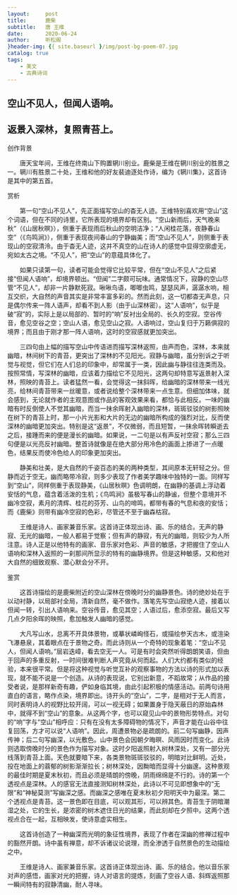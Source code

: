 ```yaml
---
layout:     post
title:      鹿柴
subtitle:   唐 王维
date:       2020-06-24
author:     听松阁
}header-img: {{ site.baseurl }/img/post-bg-poem-07.jpg
catalog: true
tags:
    - 美文
    - 古典诗词
---
```


## 空山不见人，但闻人语响。
## 返景入深林，复照青苔上。



创作背景



　　唐天宝年间，王维在终南山下购置辋川别业。鹿柴是王维在辋川别业的胜景之一。辋川有胜景二十处，王维和他的好友裴迪逐处作诗，编为《辋川集》，这首诗是其中的第五首。



赏析



　　第一句“空山不见人”，先正面描写空山的杳无人迹。王维特别喜欢用“空山”这个词语，但在不同的诗里，它所表现的境界却有区别。“空山新雨后，天气晚来秋”（《山居秋暝》），侧重于表现雨后秋山的空明洁净；“人闲桂花落，夜静春山空”（《鸟鸣涧》），侧重于表现夜间春山的宁静幽美；而“空山不见人”，则侧重于表现山的空寂清泠。由于杳无人迹，这并不真空的山在诗人的感觉中显得空廓虚无，宛如太古之境。“不见人”，把“空山”的意蕴具体化了。



　　如果只读第一句，读者可能会觉得它比较平常，但在“空山不见人”之后紧接“但闻人语响”，却境界顿出。“但闻”二字颇可玩味。通常情况下，寂静的空山尽管“不见人”，却非一片静默死寂。啾啾鸟语，唧唧虫鸣，瑟瑟风声，潺潺水响，相互交织，大自然的声音其实是非常丰富多彩的。然而此刻，这一切都杳无声息，只是偶尔传来一阵人语声，却看不到人影（由于山深林密）。这“人语响”，似乎是破“寂”的，实际上是以局部的、暂时的“响”反衬出全局的、长久的空寂。空谷传音，愈见空谷之空；空山人语，愈见空山之寂。人语响过，空山复归于万籁俱寂的境界；而且由于刚才那一阵人语响，这时的空寂感就更加突出。



　　三四句由上幅的描写空山中传语进而描写深林返照，由声而色，深林，本来就幽暗，林间树下的青苔，更突出了深林的不见阳光。寂静与幽暗，虽分别诉之于听觉与视觉，但它们在人们总的印象中，却常属于一类，因此幽与静往往连类而及。按照常情，写深林的幽暗，应该着力描绘它不见阳光，这两句却特意写返景射入深林，照映的青苔上。读者猛然一看，会觉得这一抹斜晖，给幽暗的深林带来一线光亮，给林间青苔带来一丝暖意，或者说给整个深林带来一点生意。但细加体味，就会感到，无论就作者的主观意图或作品的客观效果来看，都恰与此相反。一味的幽暗有时反倒使人不觉其幽暗，而当一抹余晖射入幽暗的深林，斑斑驳驳的树影照映在树下的青苔上时，那一小片光影和大片的无边的幽暗所构成的强烈对比，反而使深林的幽暗更加突出。特别是这“返景”，不仅微弱，而且短暂，一抹余晖转瞬逝去之后，接踵而来的便是漫长的幽暗。如果说，一二句是以有声反衬空寂；那么三四句便是以光亮反衬幽暗。整首诗就像是在绝大部分用冷色的画面上掺进了一点暖色，结果反而使冷色给人的印象更加突出。



　　静美和壮美，是大自然的千姿百态的美的两种类型，其间原本无轩轻之分。但静而近于空无，幽而略带冷寂，则多少表现了作者美学趣味中独特的一面。同样写到“空山”，同样侧重于表现静美，《山居秋暝》色调明朗，在幽静的基调上浮动着安恬的气息，蕴含着活泼的生机；《鸟鸣涧》虽极写春山的静谧，但整个意境并不幽冷空寂，素月的清辉、桂花的芬芳、山鸟的啼鸣，都带有春的气息和夜的安恬；而《鹿柴》则带有幽冷空寂的色彩，尽管还不至于幽森枯寂。



　　王维是诗人、画家兼音乐家。这首诗正体现出诗、画、乐的结合。无声的静寂、无光的幽暗，一般人都易于觉察；但有声的静寂，有光的幽暗，则较少为人所注意。诗人正是以他特有的画家、音乐家对色彩、声音的敏感，才把握住了空山人语响和深林入返照的一刹那间所显示的特有的幽静境界。但是这种敏感，又和他对大自然的细致观察、潜心默会分不开。



鉴赏



　　这首诗描绘的是鹿柴附近的空山深林在傍晚时分的幽静景色。诗的绝妙处在于以动衬静，以局部衬全局，清新自然，毫不做作。落笔先写空山寂绝人迹，接着以但闻一转，引出人语响来。空谷传音，愈见其空；人语过后，愈添空寂。最后又写几点夕阳余晖的映照，愈加触发人幽暗的感觉。



　　大凡写山水，总离不开具体景物，或摹状嶙峋怪石，或描绘参天古木，或渲染飞瀑悬泉，其着眼点在于景物之奇。而此诗则从一个奇特的现象着笔：“空山不见人，但闻人语响。”层岩迭嶂，看去空无一人。可是有时会突然听得朗朗笑语，但由于回声的多重反射，一时间很难判断人声究竟从何而起。人们大约都有类似的经验，本来很平常。但是将这种视觉与听觉互补的观察事物的方法以诗的形式加以表现，就不能不说是一个创造。从诗的表现说，它别出新意，不蹈故常；从作品的接受者说，是那样新奇有趣，俨如身临其境，由此引起积极的情感活动。前两句诗用直白的语言，略作点染，境界即出。诗开头的“空山”，二字，是相对于无人而言，同时表明诗人的视野比较开阔，可以一视无碍；如果置身于隐天蔽日的原始森林中，就得不到“空山”的意象。从这两个字，也可以窥见山中的景物形势特点。对句的“响”字与“空山”相呼应：只有在没有太多障碍物的情况下，声音才能在山谷中往复回荡，方才可以说“人语响”。因此，周遭景物必是疏朗的。前二句写幽静，因声传神；后二句写幽深，以光敷色。山中景色会因朝夕晦暝、风雨因时而变化。此诗则选取傍晚时分的景色作为描写对象。这时夕阳返照射入树林深处，又有一部分光线落到青苔上面。天色就要暗下来，各类景物斑斑驳驳的，明暗对比鲜明。近处，投在地面上的蓊郁的树影渐渐拉长；树林深处，因黝暗而显得十分幽邃。这种景观的最佳时期是夏末秋初，而且必须是晴朗的傍晚，阴雨绵绵是不行的。诗的第一个透视点是深林。人的感官无法直接测知树林深处，此诗以不可见即想象中的“无限”和“神秘莫测”写幽深之感。而幽深之感唯在夏末秋初夕阳明天中为最深。第二个透视点是青苔。这一景色即在目底，可以观其形，可以辨其色。青苔生于阴暗潮湿之处，它的生长，是浓密的树木遮住日光的结果，而此刻却在夕照中。这两个透视点合在一起，互相映发，使诗意虚实相生。



　　这首诗创造了一种幽深而光明的象征性境界，表现了作者在深幽的修禅过程中的豁然开朗。诗中虽有禅意，却不诉诸议论说理，而全渗透于自然景色的生动描绘之中。



　　王维是诗人、画家兼音乐家。这首诗正体现出诗、画、乐的结合。他以音乐家对声的感悟，画家对光的把握，诗人对语言的提炼，刻画了空谷人语、斜辉返照那一瞬间特有的寂静清幽，耐人寻味。
